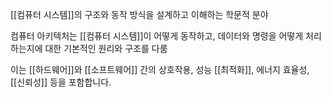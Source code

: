 [[컴퓨터 시스템]]의 구조와 동작 방식을 설계하고 이해하는 학문적 분야

컴퓨터 아키텍처는 [[컴퓨터 시스템]]이 어떻게 동작하고, 데이터와 명령을 어떻게 처리하는지에 대한 기본적인 원리와 구조를 다룸

이는 [[하드웨어]]와 [[소프트웨어]] 간의 상호작용, 성능 [[최적화]], 에너지 효율성, [[신뢰성]] 등을 포함합니다.